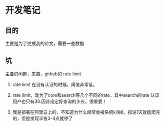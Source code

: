 # 开发笔记

## 目的

主要是为了完成我的论文，需要一些数据

## 坑
主要的问题，来自，github的 rate limit

1. rate limit 在没有认证的时候，阈值非常低。

2. rate limit，改为了core和search等几个不同的rate，其中search的rate 认证用户也只有30.因此设定好查询的步长，很重要！

3. 我是部署在阿里云上的，不知道为什么经常会被系统kill掉。按说1天就能爬完的，但是发现半夜3-4点就停了